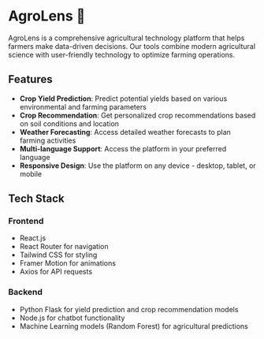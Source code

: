 # AgroLens 🌱

AgroLens is a comprehensive agricultural technology platform that helps farmers make data-driven decisions. Our tools combine modern agricultural science with user-friendly technology to optimize farming operations.

## Features

- **Crop Yield Prediction**: Predict potential yields based on various environmental and farming parameters
- **Crop Recommendation**: Get personalized crop recommendations based on soil conditions and location
- **Weather Forecasting**: Access detailed weather forecasts to plan farming activities
- **Multi-language Support**: Access the platform in your preferred language
- **Responsive Design**: Use the platform on any device - desktop, tablet, or mobile

## Tech Stack

### Frontend
- React.js
- React Router for navigation
- Tailwind CSS for styling
- Framer Motion for animations
- Axios for API requests

### Backend
- Python Flask for yield prediction and crop recommendation models
- Node.js for chatbot functionality
- Machine Learning models (Random Forest) for agricultural predictions
